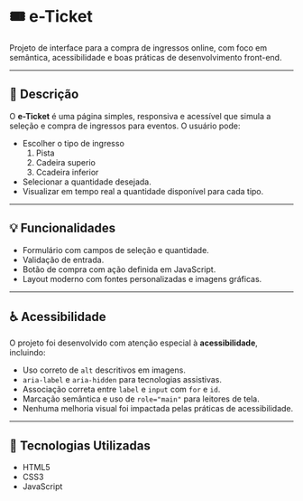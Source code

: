 # 🎟️ e-Ticket

Projeto de interface para a compra de ingressos online, com foco em semântica, acessibilidade e boas práticas de desenvolvimento front-end.

---

## 🧾 Descrição

O **e-Ticket** é uma página simples, responsiva e acessível que simula a seleção e compra de ingressos para eventos. O usuário pode:

- Escolher o tipo de ingresso
  1. Pista
  2. Cadeira superio
  3. Ccadeira inferior
- Selecionar a quantidade desejada.
- Visualizar em tempo real a quantidade disponível para cada tipo.

---

## 💡 Funcionalidades

- Formulário com campos de seleção e quantidade.
- Validação de entrada.
- Botão de compra com ação definida em JavaScript.
- Layout moderno com fontes personalizadas e imagens gráficas.

---

## ♿ Acessibilidade

O projeto foi desenvolvido com atenção especial à **acessibilidade**, incluindo:

- Uso correto de `alt` descritivos em imagens.
- `aria-label` e `aria-hidden` para tecnologias assistivas.
- Associação correta entre `label` e `input` com `for` e `id`.
- Marcação semântica e uso de `role="main"` para leitores de tela.
- Nenhuma melhoria visual foi impactada pelas práticas de acessibilidade.

---

## 🧱 Tecnologias Utilizadas

- HTML5
- CSS3 
- JavaScript


